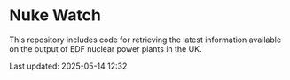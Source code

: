 # Nuke Watch

This repository includes code for retrieving the latest information available on the output of EDF nuclear power plants in the UK.

Last updated: 2025-05-14 12:32